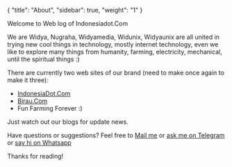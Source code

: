 {
    "title": "About",
    "sidebar": true,
    "weight": "1"
}

<p class="message">
  Welcome to Web log of Indonesiadot.Com
</p>

We are Widya, Nugraha, Widyamedia, Widunix, Widyaunix are all united in trying new cool things in technology, mostly internet technology, even we like to explore many things from humanity, farming, electricity, mechanical, until the spiritual things :)

There are currently two web sites of our brand (need to make once again to make it three):

* [IndonesiaDot.Com](https://indonesiadot.com)
* [Birau.Com](https://birau.com)
* Fun Farming Forever :)

Just watch out our blogs for update news.

Have questions or suggestions? Feel free to [Mail me](mailto:widya@indonseiadot.com?subject=Hi) or [ask me on Telegram](https://t.me/widyamedia) or [say hi on Whatsapp](https://api.whatsapp.com/send?phone=6281281037000&text=Hi%20Wid)

Thanks for reading!
